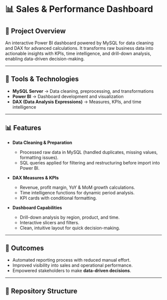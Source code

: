 # 📊 Sales & Performance Dashboard  

## 📌 Project Overview  
An interactive Power BI dashboard powered by MySQL for data cleaning and DAX for advanced calculations. It transforms raw business data into actionable insights with KPIs, time intelligence, and drill-down analysis, enabling data-driven decision-making.  

---

## 🔧 Tools & Technologies  
- **MySQL Server** → Data cleaning, preprocessing, and transformations  
- **Power BI** → Dashboard development and visualization  
- **DAX (Data Analysis Expressions)** → Measures, KPIs, and time intelligence  

---

## 📊 Features  
- **Data Cleaning & Preparation**  
  - Processed raw data in MySQL (handled duplicates, missing values, formatting issues).  
  - SQL queries applied for filtering and restructuring before import into Power BI.  

- **DAX Measures & KPIs**  
  - Revenue, profit margin, YoY & MoM growth calculations.  
  - Time intelligence functions for dynamic period analysis.  
  - KPI cards with conditional formatting.  

- **Dashboard Capabilities**  
  - Drill-down analysis by region, product, and time.  
  - Interactive slicers and filters.  
  - Clean, intuitive layout for quick decision-making.  

---

## 🚀 Outcomes  
- Automated reporting process with reduced manual effort.  
- Improved visibility into sales and operational performance.  
- Empowered stakeholders to make **data-driven decisions**.  

---

## 📂 Repository Structure  
